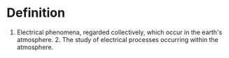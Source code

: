 # Definition

1.  Electrical phenomena, regarded collectively, which occur in the
    earth's atmosphere. 2. The study of electrical processes occurring
    within the atmosphere.
